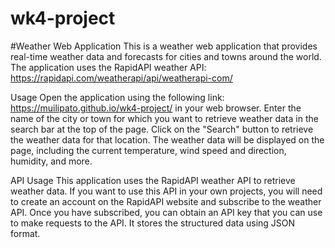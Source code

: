 # wk4-project
#Weather Web Application
This is a weather web application that provides real-time weather data and forecasts for cities and towns around the world. The application uses the RapidAPI weather API: https://rapidapi.com/weatherapi/api/weatherapi-com/

Usage
Open the application using the following link: https://muilipato.github.io/wk4-project/ in your web browser.
Enter the name of the city or town for which you want to retrieve weather data in the search bar at the top of the page.
Click on the "Search" button to retrieve the weather data for that location.
The weather data will be displayed on the page, including the current temperature, wind speed and direction, humidity, and more.

API Usage
This application uses the RapidAPI weather API to retrieve weather data. If you want to use this API in your own projects, you will need to create an account on the RapidAPI website and subscribe to the weather API. Once you have subscribed, you can obtain an API key that you can use to make requests to the API.
It stores the structured data using JSON format. 
